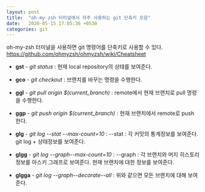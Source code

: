 ```yaml
---
layout: post
title:  "oh-my-zsh 터미널에서 자주 사용하는 git 단축키 모음"
date:   2020-05-15 17:05:36 +0530
categories: git 
---
```

oh-my-zsh 터미널을 사용하면 git 명령어를 단축키로 사용할 수 있다.  
https://github.com/ohmyzsh/ohmyzsh/wiki/Cheatsheet


* **gst** - *git status* : 현재 local repository의 상태를 보여준다.

* **gco** - *git checkout* : 브랜치를 바꾸는 명령을 수행한다.

* **ggl** - *git pull origin $(current_branch)* : remote에서 현재 브랜치로 pull 명령을 수행한다.

* **ggp** - *git push origin $(current_branch)* : 현재 브랜치에서 remote로 push 한다.

* **glg** - *git log --stat --max-count=10* : --stat : 각 커밋의 통계정보를 보여준다. git log + 상태정보를 보여준다.

* **glgg** - *git log --graph--max-count=10* : --graph : 각 브랜치와 머지 히스토리 정보를 아스키 그래프로 보여준다. 현재 브랜치에 대한 정보를 보여준다.

* **glgga** - *git log --graph--decorate--all* : 위와 같으면 모든 브랜치에 대해 보여준다.

